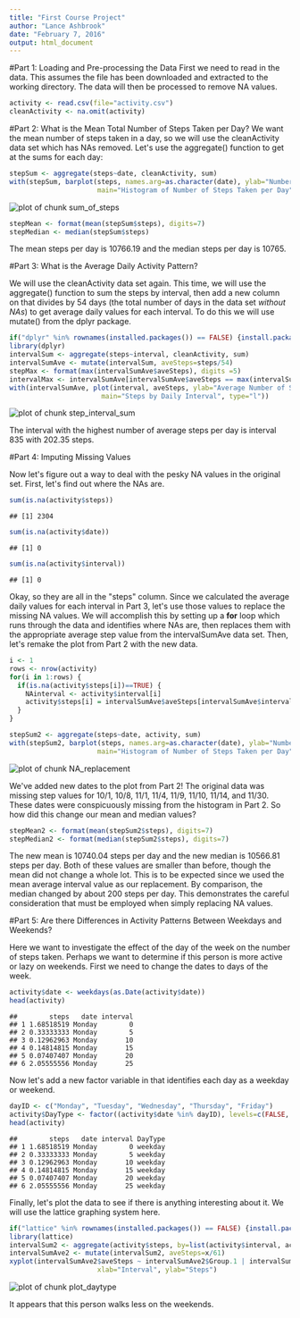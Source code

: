 ```yaml
---
title: "First Course Project"
author: "Lance Ashbrook"
date: "February 7, 2016"
output: html_document
---
```


#Part 1: Loading and Pre-processing the Data
First we need to read in the data. This assumes the file has been downloaded and extracted to the working directory. The data will then be processed to remove NA values.


```r
activity <- read.csv(file="activity.csv")
cleanActivity <- na.omit(activity)
```

#Part 2: What is the Mean Total Number of Steps Taken per Day?
We want the mean number of steps taken in a day, so we will use the cleanActivity data set which has NAs removed. Let's use the aggregate() function to get at the sums for each day:


```r
stepSum <- aggregate(steps~date, cleanActivity, sum)
with(stepSum, barplot(steps, names.arg=as.character(date), ylab="Number of Steps Taken", xlab="Date", 
                      main="Histogram of Number of Steps Taken per Day", las=2, cex.names=0.5, cex.axis=0.8))
```

![plot of chunk sum_of_steps](figure/sum_of_steps-1.png)

```r
stepMean <- format(mean(stepSum$steps), digits=7)
stepMedian <- median(stepSum$steps)
```

The mean steps per day is 10766.19 and the median steps per day is 10765.

#Part 3: What is the Average Daily Activity Pattern?

We will use the cleanActivity data set again. This time, we will use the aggregate() function to sum the steps by interval, then add a new column on that divides by 54 days (the total number of days in the data set *without NAs*) to get average daily values for each interval. To do this we will use mutate() from the dplyr package. 


```r
if("dplyr" %in% rownames(installed.packages()) == FALSE) {install.packages("dplyr")}
library(dplyr)
intervalSum <- aggregate(steps~interval, cleanActivity, sum)
intervalSumAve <- mutate(intervalSum, aveSteps=steps/54)
stepMax <- format(max(intervalSumAve$aveSteps), digits =5)
intervalMax <- intervalSumAve[intervalSumAve$aveSteps == max(intervalSumAve$aveSteps),1]
with(intervalSumAve, plot(interval, aveSteps, ylab="Average Number of Steps Taken", xlab="Time Interval", 
                       main="Steps by Daily Interval", type="l"))
```

![plot of chunk step_interval_sum](figure/step_interval_sum-1.png)

The interval with the highest number of average steps per day is interval 835 with 202.35 steps.

#Part 4: Imputing Missing Values

Now let's figure out a way to deal with the pesky NA values in the original set. First, let's find out where the NAs are.


```r
sum(is.na(activity$steps))
```

```
## [1] 2304
```

```r
sum(is.na(activity$date))
```

```
## [1] 0
```

```r
sum(is.na(activity$interval))
```

```
## [1] 0
```

Okay, so they are all in the "steps" column. Since we calculated the average daily values for each interval in Part 3, let's use those values to replace the missing NA values. We will accomplish this by setting up a **for** loop which runs through the data and identifies where NAs are, then replaces them with the appropriate average step value from the intervalSumAve data set. Then, let's remake the plot from Part 2 with the new data.


```r
i <- 1
rows <- nrow(activity)
for(i in 1:rows) {
  if(is.na(activity$steps[i])==TRUE) {
    NAinterval <- activity$interval[i]
    activity$steps[i] = intervalSumAve$aveSteps[intervalSumAve$interval == NAinterval]
  }
}

stepSum2 <- aggregate(steps~date, activity, sum)
with(stepSum2, barplot(steps, names.arg=as.character(date), ylab="Number of Steps Taken", xlab="Date", 
                      main="Histogram of Number of Steps Taken per Day", las=2, cex.names=0.5, cex.axis=0.8))
```

![plot of chunk NA_replacement](figure/NA_replacement-1.png)

We've added new dates to the plot from Part 2! The original data was missing step values for 10/1, 10/8, 11/1, 11/4, 11/9, 11/10, 11/14, and 11/30. These dates were conspicuously missing from the histogram in Part 2. So how did this change our mean and median values?


```r
stepMean2 <- format(mean(stepSum2$steps), digits=7)
stepMedian2 <- format(median(stepSum2$steps), digits=7)
```

The new mean is 10740.04 steps per day and the new median is 10566.81 steps per day. Both of these values are smaller than before, though the mean did not change a whole lot. This is to be expected since we used the mean average interval value as our replacement. By comparison, the median changed by about 200 steps per day. This demonstrates the careful consideration that must be employed when simply replacing NA values.

#Part 5: Are there Differences in Activity Patterns Between Weekdays and Weekends?

Here we want to investigate the effect of the day of the week on the number of steps taken. Perhaps we want to determine if this person is more active or lazy on weekends. First we need to change the dates to days of the week.


```r
activity$date <- weekdays(as.Date(activity$date))
head(activity)
```

```
##        steps   date interval
## 1 1.68518519 Monday        0
## 2 0.33333333 Monday        5
## 3 0.12962963 Monday       10
## 4 0.14814815 Monday       15
## 5 0.07407407 Monday       20
## 6 2.05555556 Monday       25
```

Now let's add a new factor variable in that identifies each day as a weekday or weekend.


```r
dayID <- c("Monday", "Tuesday", "Wednesday", "Thursday", "Friday")
activity$DayType <- factor((activity$date %in% dayID), levels=c(FALSE, TRUE), labels=c("weekend", "weekday"))
head(activity)
```

```
##        steps   date interval DayType
## 1 1.68518519 Monday        0 weekday
## 2 0.33333333 Monday        5 weekday
## 3 0.12962963 Monday       10 weekday
## 4 0.14814815 Monday       15 weekday
## 5 0.07407407 Monday       20 weekday
## 6 2.05555556 Monday       25 weekday
```

Finally, let's plot the data to see if there is anything interesting about it. We will use the lattice graphing system here.


```r
if("lattice" %in% rownames(installed.packages()) == FALSE) {install.packages("lattice")}
library(lattice)
intervalSum2 <- aggregate(activity$steps, by=list(activity$interval, activity$DayType), FUN=sum)
intervalSumAve2 <- mutate(intervalSum2, aveSteps=x/61)
xyplot(intervalSumAve2$aveSteps ~ intervalSumAve2$Group.1 | intervalSumAve2$Group.2, layout=c(1,2), type="l",
                      xlab="Interval", ylab="Steps")
```

![plot of chunk plot_daytype](figure/plot_daytype-1.png)

It appears that this person walks less on the weekends.
